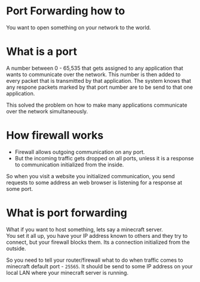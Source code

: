 # Port Forwarding how to

You want to open something on your network to the world.

# What is a port

A number between 0 - 65,535 that gets assigned to any application that wants
to communicate over the network. This number is then added to every packet
that is transmitted by that application. The system knows that any respone
packets marked by that port number are to be send to that one application.

This solved the problem on how to make many applications communicate over
the network simultaneously.

# How firewall works

* Firewall allows outgoing communication on any port.
* But the incoming traffic gets dropped on all ports, unless it is a response 
to communication initialized from the inside.

So when you visit a website you initialized communication, you send requests
to some address an web browser is listening for a response at some port.

# What is port forwarding

What if you want to host something, lets say a minecraft server.<br>
You set it all up, you have your IP address known to others and they try to connect,
but your firewall blocks them. Its a connection initialized from the outside.

So you need to tell your router/firewall what to do when traffic comes to
minecraft default port - `25565`. It should be send to some IP address
on your local LAN where your minecraft server is running. 
